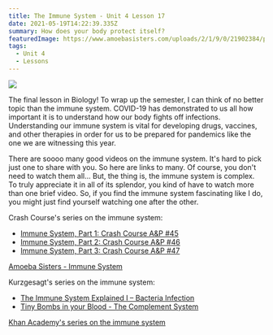 ```yaml
---
title: The Immune System - Unit 4 Lesson 17
date: 2021-05-19T14:22:39.335Z
summary: How does your body protect itself?
featuredImage: https://www.amoebasisters.com/uploads/2/1/9/0/21902384/published/antibody-hats.png?1546625901
tags:
  - Unit 4
  - Lessons
---
```

![](https://www.amoebasisters.com/uploads/2/1/9/0/21902384/published/antibody-hats.png?1546625901)

The final lesson in Biology! To wrap up the semester, I can think of no better topic than the immune system. COVID-19 has demonstrated to us all how important it is to understand how our body fights off infections. Understanding our immune system is vital for developing drugs, vaccines, and other therapies in order for us to be prepared for pandemics like the one we are witnessing this year.

There are soooo many good videos on the immune system. It's hard to pick just one to share with you. So here are links to many. Of course, you don't need to watch them all... But, the thing is, the immune system is complex. To truly appreciate it in all of its splendor, you kind of have to watch more than one brief video. So, if you find the immune system fascinating like I do, you might just find yourself watching one after the other.

Crash Course's series on the immune system:

* [Immune System, Part 1: Crash Course A&P #45](https://www.youtube.com/watch?v=GIJK3dwCWCw)
* [Immune System, Part 2: Crash Course A&P #46​](https://www.youtube.com/watch?v=2DFN4IBZ3rI)
* [Immune System, Part 3: Crash Course A&P #47](https://www.youtube.com/watch?v=rd2cf5hValM)

[Amoeba Sisters - Immune System](https://www.youtube.com/watch?v=fSEFXl2XQpc)

Kurzgesagt's series on the immune system:

* [The Immune System Explained I – Bacteria Infection](https://www.youtube.com/watch?v=zQGOcOUBi6s)
* [Tiny Bombs in your Blood - The Complement System](https://www.youtube.com/watch?v=BSypUV6QUNw)

[Khan Academy's series on the immune system](https://www.khanacademy.org/science/biology/human-biology#immunology)